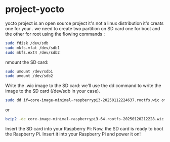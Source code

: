 # project-yocto
yocto project is an open source project it's not a linux distribution it's creats one for your .
we need to create two partition on SD card one for boot and the other for root 
using the flowing commands :
```bash
sudo fdisk /dev/sdb
sudo mkfs.vfat /dev/sdb1
sudo mkfs.ext4 /dev/sdb2
```

nmount the SD card:

```bash
sudo umount /dev/sdb1
sudo umount /dev/sdb2
```

 Write the .wic image to the SD card: 
  we'll use the dd command to write the image to the SD card (/dev/sdb in your case). 
 ```bash
sudo dd if=core-image-minimal-raspberrypi3-20250112224637.rootfs.wic of=/dev/sdb bs=4M status=progress
```
or 
```bash
bzip2 -dc core-image-minimal-raspberrypi3-64.rootfs-20250120212228.wic.bz2 | sudo dd of=/dev/sdX bs=1M iflag=fullblock oflag=direct conv=fsync

```

Insert the SD card into your Raspberry Pi: Now, the SD card is ready to boot the Raspberry Pi. Insert it into your Raspberry Pi and power it on!

